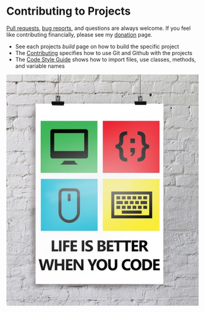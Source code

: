 # Contributing to Projects

[Pull requests](contribute/pull.md), [bug reports](contribute/bug.md), and questions are always welcome. If you feel like contributing financially, please see my [donation](https://randyrowland.me/donations/) page.

- See each projects *build* page on how to build the specific project
- The [Contributing](https://rowland007.github.io/Contributing/contribute/) specifies how to use Git and Github with the projects
- The [Code Style Guide](https://rowland007.github.io/Contributing/style-guide/) shows how to import files, use classes, methods, and variable names

![LIFE IS BETTER WHEN YOU CODE](static/img/life-is-better.jpg)
